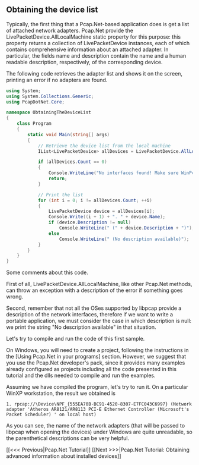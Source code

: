## Obtaining the device list

Typically, the first thing that a Pcap.Net-based application does is get a list of attached network adapters. Pcap.Net provide the LivePacketDevice.AllLocalMachine static property for this purpose: this property returns a collection of LivePacketDevice instances, each of which contains comprehensive information about an attached adapter. In particular, the fields name and description contain the name and a human readable description, respectively, of the corresponding device.

The following code retrieves the adapter list and shows it on the screen, printing an error if no adapters are found.

```C#
using System;
using System.Collections.Generic;
using PcapDotNet.Core;

namespace ObtainingTheDeviceList
{
    class Program
    {
        static void Main(string[] args)
        {
            // Retrieve the device list from the local machine
            IList<LivePacketDevice> allDevices = LivePacketDevice.AllLocalMachine;

            if (allDevices.Count == 0)
            {
                Console.WriteLine("No interfaces found! Make sure WinPcap is installed.");
                return;
            }

            // Print the list
            for (int i = 0; i != allDevices.Count; ++i)
            {
                LivePacketDevice device = allDevices[i];
                Console.Write((i + 1) + ". " + device.Name);
                if (device.Description != null)
                    Console.WriteLine(" (" + device.Description + ")");
                else
                    Console.WriteLine(" (No description available)");
            }
        }
    }
}
```

Some comments about this code.

First of all, LivePacketDevice.AllLocalMachine, like other Pcap.Net methods, can throw an exception with a description of the error if something goes wrong.

Second, remember that not all the OSes supported by libpcap provide a description of the network interfaces, therefore if we want to write a portable application, we must consider the case in which description is null: we print the string "No description available" in that situation.

Let's try to compile and run the code of this first sample.

On Windows, you will need to create a project, following the instructions in the [Using Pcap.Net in your programs] section. However, we suggest that you use the Pcap.Net developer's pack, since it provides many examples already configured as projects including all the code presented in this tutorial and the dlls needed to compile and run the examples.

Assuming we have compiled the program, let's try to run it. On a particular WinXP workstation, the result we obtained is
```
1. rpcap://\Device\NPF_{555EA70B-BC91-4520-8307-E7FC043C6997} (Network adapter 'Atheros AR8121/AR8113 PCI-E Ethernet Controller (Microsoft's Packet Scheduler) ' on local host)
```
As you can see, the name of the network adapters (that will be passed to libpcap when opening the devices) under Windows are quite unreadable, so the parenthetical descriptions can be very helpful.

[[&lt;&lt;&lt; Previous|Pcap.Net Tutorial]]
[[Next >>>|Pcap.Net Tutorial: Obtaining advanced information about installed devices]]